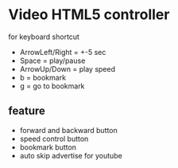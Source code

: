 # Video HTML5 controller 
for keyboard shortcut

- ArrowLeft/Right = +-5 sec
- Space = play/pause
- ArrowUp/Down = play speed
- b = bookmark
- g = go to bookmark

## feature
- forward and backward button
- speed control button
- bookmark button
- auto skip advertise for youtube
